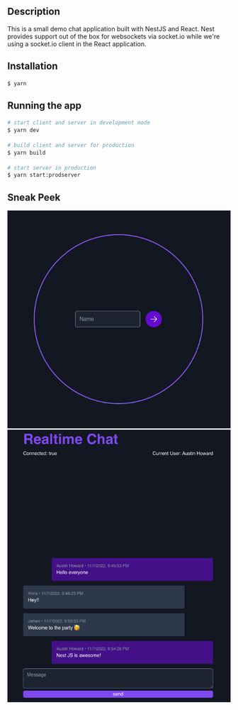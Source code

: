 ## Description

This is a small demo chat application built with NestJS and React. Nest provides support out of the box for websockets via socket.io while we're using a socket.io client in the React application.

## Installation

```bash
$ yarn
```

## Running the app

```bash
# start client and server in development mode
$ yarn dev

# build client and server for production
$ yarn build

# start server in production
$ yarn start:prodserver
```

## Sneak Peek

![](./public/static/login.png)
![](./public/static/chat.png)

